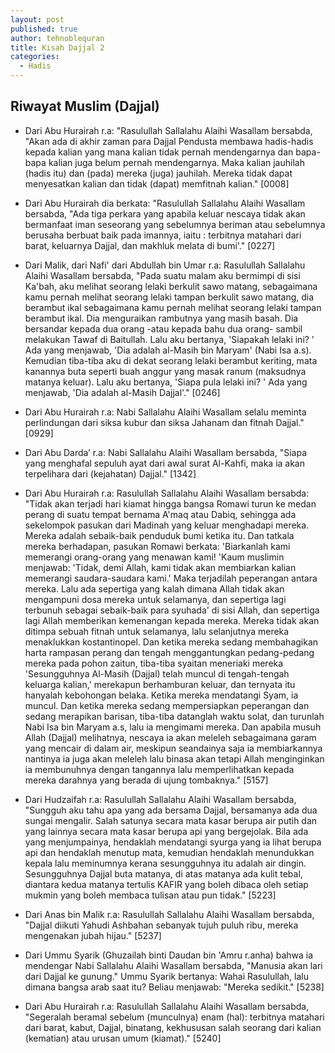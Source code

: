 ```yaml
---
layout: post
published: true
author: tehnoblequran
title: Kisah Dajjal 2
categories:
  - Hadis
---
```

## Riwayat Muslim (Dajjal)
- Dari Abu Hurairah r.a: "Rasulullah Sallalahu Alaihi Wasallam bersabda, "Akan ada di akhir zaman para Dajjal Pendusta membawa hadis-hadis kepada kalian yang mana kalian tidak pernah mendengarnya dan bapa-bapa kalian juga belum pernah mendengarnya. Maka kalian jauhilah (hadis itu) dan (pada) mereka (juga) jauhilah. Mereka tidak dapat menyesatkan kalian dan tidak (dapat) memfitnah kalian." [0008]

- Dari Abu Hurairah dia berkata: "Rasulullah Sallalahu Alaihi Wasallam bersabda, "Ada tiga perkara yang apabila keluar nescaya tidak akan bermanfaat iman seseorang yang sebelumnya beriman atau sebelumnya berusaha berbuat baik pada imannya, iaitu : terbitnya matahari dari barat, keluarnya Dajjal, dan makhluk melata di bumi'." [0227]

- Dari Malik, dari Nafi' dari Abdullah bin Umar r.a: Rasulullah Sallalahu Alaihi Wasallam bersabda, "Pada suatu malam aku bermimpi di sisi Ka'bah, aku melihat seorang lelaki berkulit sawo matang, sebagaimana kamu pernah melihat seorang lelaki tampan berkulit sawo matang, dia berambut ikal sebagaimana kamu pernah melihat seorang lelaki tampan berambut ikal. Dia menguraikan rambutnya yang masih basah. Dia bersandar kepada dua orang -atau kepada bahu dua orang- sambil melakukan Tawaf di Baitullah. Lalu aku bertanya, 'Siapakah lelaki ini? ' Ada yang menjawab, 'Dia adalah al-Masih bin Maryam' (Nabi Isa a.s). Kemudian tiba-tiba aku di dekat seorang lelaki berambut keriting, mata kanannya buta seperti buah anggur yang masak ranum (maksudnya matanya keluar). Lalu aku bertanya, 'Siapa pula lelaki ini? ' Ada yang menjawab, 'Dia adalah al-Masih Dajjal'." [0246]

- Dari Abu Hurairah r.a: Nabi Sallalahu Alaihi Wasallam selalu meminta perlindungan dari siksa kubur dan siksa Jahanam dan fitnah Dajjal." [0929]

- Dari Abu Darda’ r.a: Nabi Sallalahu Alaihi Wasallam bersabda, "Siapa yang menghafal sepuluh ayat dari awal surat Al-Kahfi, maka ia akan terpelihara dari (kejahatan) Dajjal." [1342]

- Dari Abu Hurairah r.a: Rasulullah Sallalahu Alaihi Wasallam bersabda: "Tidak akan terjadi hari kiamat hingga bangsa Romawi turun ke medan perang di suatu tempat bernama A'maq atau Dabiq, sehingga ada sekelompok pasukan dari Madinah yang keluar menghadapi mereka. Mereka adalah sebaik-baik penduduk bumi ketika itu. Dan tatkala mereka berhadapan, pasukan Romawi berkata: 'Biarkanlah kami memerangi orang-orang yang menawan kami! 'Kaum muslimin menjawab: 'Tidak, demi Allah, kami tidak akan membiarkan kalian memerangi saudara-saudara kami.' Maka terjadilah peperangan antara mereka. Lalu ada sepertiga yang kalah dimana Allah tidak akan mengampuni dosa mereka untuk selamanya, dan sepertiga lagi terbunuh sebagai sebaik-baik para syuhada' di sisi Allah, dan sepertiga lagi Allah memberikan kemenangan kepada mereka. Mereka tidak akan ditimpa sebuah fitnah untuk selamanya, lalu selanjutnya mereka menaklukkan kostantinopel. Dan ketika mereka sedang membahagikan harta rampasan perang dan tengah menggantungkan pedang-pedang mereka pada pohon zaitun, tiba-tiba syaitan meneriaki mereka 'Sesungguhnya Al-Masih (Dajjal) telah muncul di tengah-tengah keluarga kalian,' merekapun berhamburan keluar, dan ternyata itu hanyalah kebohongan belaka. Ketika mereka mendatangi Syam, ia muncul. Dan ketika mereka sedang mempersiapkan peperangan dan sedang merapikan barisan, tiba-tiba datanglah waktu solat, dan turunlah Nabi Isa bin Maryam a.s, lalu ia mengimami mereka. Dan apabila musuh Allah (Dajjal) melihatnya, nescaya ia akan meleleh sebagaimana garam yang mencair di dalam air, meskipun seandainya saja ia membiarkannya nantinya ia juga akan meleleh lalu binasa akan tetapi Allah menginginkan ia membunuhnya dengan tangannya lalu memperlihatkan kepada mereka darahnya yang berada di ujung tombaknya." [5157]

- Dari Hudzaifah r.a: Rasulullah Sallalahu Alaihi Wasallam bersabda, "Sungguh aku tahu apa yang ada bersama Dajjal, bersamanya ada dua sungai mengalir. Salah satunya secara mata kasar berupa air putih dan yang lainnya secara mata kasar berupa api yang bergejolak. Bila ada yang menjumpainya, hendaklah mendatangi syurga yang ia lihat berupa api dan hendaklah menutup mata, kemudian hendaklah menundukkan kepala lalu meminumnya kerana sesungguhnya itu adalah air dingin. Sesungguhnya Dajjal buta matanya, di atas matanya ada kulit tebal, diantara kedua matanya tertulis KAFIR yang boleh dibaca oleh setiap mukmin yang boleh membaca tulisan atau pun tidak." [5223]

- Dari Anas bin Malik r.a: Rasulullah Sallalahu Alaihi Wasallam bersabda, "Dajjal diikuti Yahudi Ashbahan sebanyak tujuh puluh ribu, mereka mengenakan jubah hijau." [5237]

- Dari Ummu Syarik (Ghuzailah binti Daudan bin 'Amru r.anha) bahwa ia mendengar Nabi Sallalahu Alaihi Wasallam bersabda, "Manusia akan lari dari Dajjal ke gunung." Ummu Syarik bertanya: Wahai Rasulullah, lalu dimana bangsa arab saat itu? Beliau menjawab: "Mereka sedikit." [5238]

- Dari Abu Hurairah r.a: Rasulullah Sallalahu Alaihi Wasallam bersabda, "Segeralah beramal sebelum (munculnya) enam (hal): terbitnya matahari dari barat, kabut, Dajjal, binatang, kekhususan salah seorang dari kalian (kematian) atau urusan umum (kiamat)." [5240]
